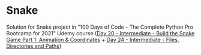 # Snake
Solution for Snake project in "100 Days of Code - The Complete Python Pro Bootcamp for 2021" Udemy course
([Day 20 - Intermediate - Build the Snake Game Part 1: Animation & Coordinates](https://www.udemy.com/course/100-days-of-code/learn/lecture/20356587?start=240#overview) + [Day 24 - Intermediate - Files, Directories and Paths](https://www.udemy.com/course/100-days-of-code/learn/lecture/20532962#overview))
